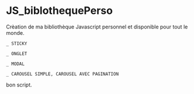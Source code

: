# JS_biblothequePerso
Crèation de ma bibliothèque Javascript personnel et disponible pour tout le monde.

    _ STICKY
    
    _ ONGLET
    
    _ MODAL
    
    _ CAROUSEL SIMPLE, CAROUSEL AVEC PAGINATION

bon script.
